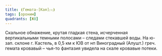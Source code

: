 ```yaml
---
title: ⦗Гемата-[Кая]⒯⦘
tags: [ороним]
quadrants: [Ж8]
---
```


Скальное обнажение, крутая гладкая стена, исчерченная вертикальными темными
полосами – следами стекавшей воды. На ю-зап. склоне г. Кастель, в 0,5 км к ЮВ от
нп Виноградный (Алушт.) греч. гемата кровавый – чья-то фантазия увидела на скале
кровавые потеки.
